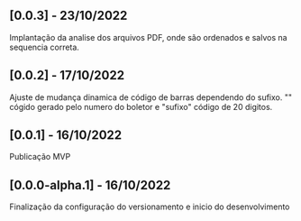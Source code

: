 ## [0.0.3] - 23/10/2022 
Implantação da analise dos arquivos PDF, onde são ordenados e salvos na sequencia correta.
## [0.0.2] - 17/10/2022 
Ajuste de mudança dinamica de código de barras dependendo do sufixo. "" cógido gerado pelo numero do boletor e "sufixo" código de 20 digitos.
## [0.0.1] - 16/10/2022 
Publicação MVP
## [0.0.0-alpha.1] - 16/10/2022 
Finalização da configuração do versionamento e inicio do desenvolvimento 
